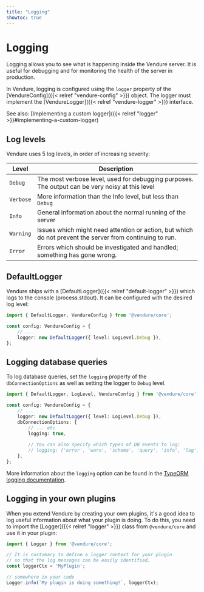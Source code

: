 ```yaml
---
title: "Logging"
showtoc: true
---
```


# Logging

Logging allows you to see what is happening inside the Vendure server. It is useful for debugging and for monitoring the health of the server in production.

In Vendure, logging is configured using the `logger` property of the [VendureConfig]({{< relref "vendure-config" >}}) object. The logger must implement the [VendureLogger]({{< relref "vendure-logger" >}}) interface.

See also: [Implementing a custom logger]({{< relref "logger" >}}#implementing-a-custom-logger)

## Log levels

Vendure uses 5 log levels, in order of increasing severity:

| Level     | Description                                                                                              |
|-----------|----------------------------------------------------------------------------------------------------------|
| `Debug`   | The most verbose level, used for debugging purposes. The output can be very noisy at this level          |
| `Verbose` | More information than the Info level, but less than `Debug`                                              |
| `Info`    | General information about the normal running of the server                                               |
| `Warning` | Issues which might need attention or action, but which do not prevent the server from continuing to run. |
| `Error`   | Errors which should be investigated and handled; something has gone wrong.                               |


## DefaultLogger

Vendure ships with a [DefaultLogger]({{< relref "default-logger" >}}) which logs to the console (process.stdout). It can be configured with the desired log level:

```ts
import { DefaultLogger, VendureConfig } from '@vendure/core';

const config: VendureConfig = {
    // ...
    logger: new DefaultLogger({ level: LogLevel.Debug }),
};
```

## Logging database queries

To log database queries, set the `logging` property of the `dbConnectionOptions` as well as setting the logger to `Debug` level.

```ts
import { DefaultLogger, LogLevel, VendureConfig } from '@vendure/core';

const config: VendureConfig = {
    // ...
    logger: new DefaultLogger({ level: LogLevel.Debug }),
    dbConnectionOptions: {
        // ... etc
        logging: true,
        
        // You can also specify which types of DB events to log:
        // logging: ['error', 'warn', 'schema', 'query', 'info', 'log'],
    },
};
```

More information about the `logging` option can be found in the [TypeORM logging documentation](https://typeorm.io/logging).

## Logging in your own plugins

When you extend Vendure by creating your own plugins, it's a good idea to log useful information about what your plugin is doing. To do this, you need to import the [Logger]({{< relref "logger" >}}) class from `@vendure/core` and use it in your plugin:

```ts
import { Logger } from '@vendure/core';

// It is customary to define a logger context for your plugin
// so that the log messages can be easily identified.
const loggerCtx = 'MyPlugin';

// somewhere in your code
Logger.info(`My plugin is doing something!`, loggerCtx);
```
